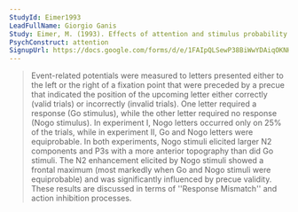 ```yaml
---
StudyId: Eimer1993
LeadFullName: Giorgio Ganis
Study: Eimer, M. (1993). Effects of attention and stimulus probability on ERPs in a Go/Nogo task. Biological Psychology, 35(2), 123–138. https://doi.org/10.1016/0301-0511(93)90009-W
PsychConstruct: attention
SignupUrl: https://docs.google.com/forms/d/e/1FAIpQLSewP38BiWwYDAiqOKNHxBJKHRAAKE4ZS7fJZr9cwjJzuYXPRg/viewform
---
```


> Event-related potentials were measured to letters presented either to the left or the right of a fixation point that were preceded by a precue that indicated the position of the upcoming letter either correctly (valid trials) or incorrectly (invalid trials). One letter required a response (Go stimulus), while the other letter required no response (Nogo stimulus). In experiment I, Nogo letters occurred only on 25% of the trials, while in experiment II, Go and Nogo letters were equiprobable. In both experiments, Nogo stimuli elicited larger N2 components and P3s with a more anterior topography than did Go stimuli. The N2 enhancement elicited by Nogo stimuli showed a frontal maximum (most markedly when Go and Nogo stimuli were equiprobable) and was significantly influenced by precue validity. These results are discussed in terms of ''Response Mismatch'' and action inhibition processes.